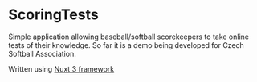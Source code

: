 # ScoringTests

Simple application allowing baseball/softball scorekeepers to take online tests of their knowledge. So far it is a demo being developed for Czech Softball Association.

Written using [Nuxt 3 framework](https://nuxt.com/)
